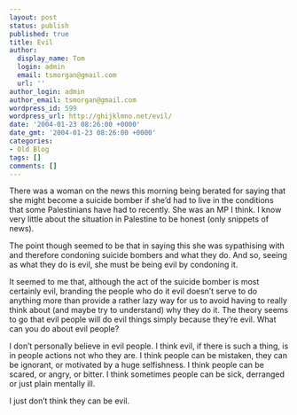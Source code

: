 ```yaml
---
layout: post
status: publish
published: true
title: Evil
author:
  display_name: Tom
  login: admin
  email: tsmorgan@gmail.com
  url: ''
author_login: admin
author_email: tsmorgan@gmail.com
wordpress_id: 599
wordpress_url: http://ghijklmno.net/evil/
date: '2004-01-23 08:26:00 +0000'
date_gmt: '2004-01-23 08:26:00 +0000'
categories:
- Old Blog
tags: []
comments: []
---
```

<p>There was a woman on the news this morning being berated for saying that she might become a suicide bomber if she&#8217;d had to live in the conditions that some Palestinians have had to recently. She was an MP I think. I know very little about the situation in Palestine to be honest (only snippets of news).</p>

<p>The point though seemed to be that in saying this she was sypathising with and therefore condoning suicide bombers and what they do. And so, seeing as what they do is evil, she must be being evil by condoning it.</p>

<p>It seemed to me that, although the act of the suicide bomber is most certainly evil, branding the people who do it evil doesn&#8217;t serve to do anything more than provide a rather lazy way for us to avoid having to really think about (and maybe try to understand) why they do it. The theory seems to go that evil people will do evil things simply because they&#8217;re evil. What can you do about evil people?</p>

<p>I don&#8217;t personally believe in evil people. I think evil, if there is such a thing, is in people actions not who they are. I think people can be mistaken, they can be ignorant, or motivated by a huge selfishness. I think people can be scared, or angry, or bitter. I think sometimes people can be sick, derranged or just plain mentally ill.</p>

<p>I just don&#8217;t think they can be evil.</p>

